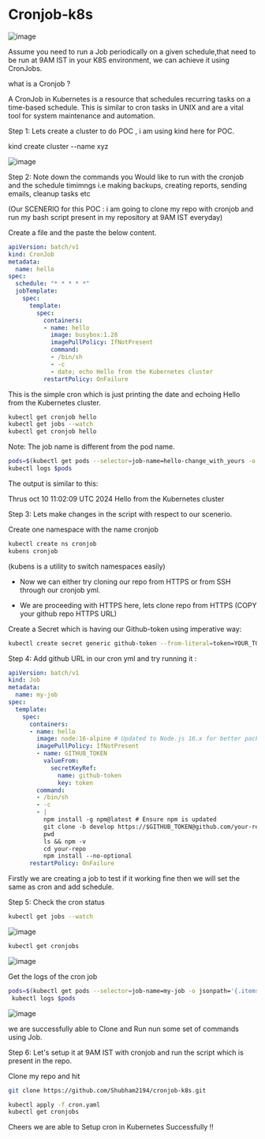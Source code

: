 # Cronjob-k8s

![image](https://github.com/user-attachments/assets/fedf9773-849a-4d80-b061-9c4e06b1341b)



Assume you need to run a Job periodically on a given schedule,that need to be run at 9AM IST in your K8S environment, we can achieve it using CronJobs.

what is a Cronjob ?

A CronJob in Kubernetes is a resource that schedules recurring tasks on a time-based schedule. This is similar to cron tasks in UNIX and are a vital tool for system maintenance and automation.

Step 1: 
Lets create a cluster to do POC , 
i am using kind here for POC.

kind create cluster --name xyz

![image](https://github.com/user-attachments/assets/fa11906b-f400-4254-b0d0-a05e49a7de25)

Step 2:
Note down the commands you Would like to run with the cronjob and the schedule timimngs i.e making backups, creating reports, sending emails, cleanup tasks etc

(Our SCENERIO for this POC : i am going to clone my repo with cronjob and run my bash script present in my repository at 9AM IST everyday)

Create a file and the paste the below content.

```yml
apiVersion: batch/v1
kind: CronJob
metadata:
  name: hello
spec:
  schedule: "* * * * *"
  jobTemplate:
    spec:
      template:
        spec:
          containers:
          - name: hello
            image: busybox:1.28
            imagePullPolicy: IfNotPresent
            command:
            - /bin/sh
            - -c
            - date; echo Hello from the Kubernetes cluster
          restartPolicy: OnFailure
```
This is the simple cron which is just printing the date and echoing Hello from the Kubernetes cluster.

```sh
kubectl get cronjob hello
kubectl get jobs --watch
kubectl get cronjob hello
```

Note:
The job name is different from the pod name.
```sh
pods=$(kubectl get pods --selector=job-name=hello-change_with_yours -o jsonpath='{.items[*].metadata.name}')
kubectl logs $pods
```
The output is similar to this:

Thrus oct 10 11:02:09 UTC 2024
Hello from the Kubernetes cluster


Step 3:
Lets make changes in the script with respect to our scenerio.

Create one namespace with the name cronjob

```sh
kubectl create ns cronjob 
kubens cronjob
```
(kubens is a utility to switch namespaces easily)

* Now we can either try cloning our repo from HTTPS or from SSH through our cronjob yml.

* We are proceeding with HTTPS here, lets clone repo from HTTPS (COPY your github repo HTTPS URL)

Create a Secret which is having our Github-token using imperative way:

```sh
kubectl create secret generic github-token --from-literal=token=YOUR_TOKEN
```


Step 4:
Add github URL in our cron yml and try running it :

```yml
apiVersion: batch/v1
kind: Job
metadata:
  name: my-job
spec:
  template:
    spec:
      containers:
      - name: hello
        image: node:16-alpine # Updated to Node.js 16.x for better package compatibility
        imagePullPolicy: IfNotPresent
        - name: GITHUB_TOKEN
          valueFrom:
            secretKeyRef:
              name: github-token
              key: token
        command:
        - /bin/sh
        - -c
        - |
          npm install -g npm@latest # Ensure npm is updated
          git clone -b develop https://$GITHUB_TOKEN@github.com/your-repo.git
          pwd
          ls && npm -v
          cd your-repo
          npm install --no-optional
      restartPolicy: OnFailure

```

Firstly we are creating a job to test if it working fine then we will set the same as cron and add schedule.

Step 5:
Check the cron status 

```sh
kubectl get jobs --watch
```
![image](https://github.com/user-attachments/assets/18202ea3-5aed-4e19-976a-9a93d42dfb0a)

```sh
kubectl get cronjobs
```
![image](https://github.com/user-attachments/assets/b3f3eefc-6a43-479e-9c26-6fe803510160)


Get the logs of the cron job

```sh
pods=$(kubectl get pods --selector=job-name=my-job -o jsonpath='{.items[*].metadata.name}')
 kubectl logs $pods
```

![image](https://github.com/user-attachments/assets/7cc60b69-dd27-4c48-b384-35b745ef9d7b)

we are successfully able to Clone and Run nun some set of commands using Job.

Step 6:
Let's setup it at 9AM IST with cronjob and run the script which is present in the repo.

Clone my repo and hit
```sh
git clone https://github.com/Shubham2194/cronjob-k8s.git

kubectl apply -f cron.yaml
kubectl get cronjobs
```

Cheers we are able to Setup cron in Kubernetes Successfully !!
